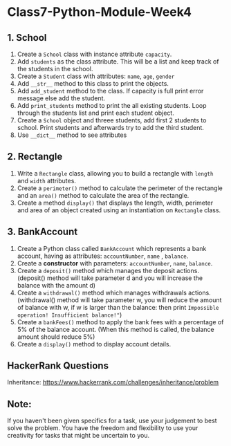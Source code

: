 # Class7-Python-Module-Week4

## 1. School

1. Create a `School` class with instance attribute `capacity`.
2. Add `students` as the class attribute. This will be a list and keep track of the students in the school.
3. Create a `Student` class with attributes: `name`, `age`, `gender`
4. Add `__str__` method to this class to print the objects.
6. Add `add_student` method to the class. If capacity is full print error message else add the student.
7. Add `print_students` method to print the all existing students. Loop through the students list and print each student object.
8. Create a `School` object and threee students, add first 2 students to school. Print students and afterwards try to add the third student.
9. Use `__dict__` method to see attributes

## 2. Rectangle

1. Write a `Rectangle` class, allowing you to build a rectangle with `length` and `width` attributes.
2. Create a `perimeter()` method to calculate the perimeter of the rectangle and an `area()` method to calculate the area of ​​the rectangle.
3. Create a method `display()` that displays the length, width, perimeter and area of an object created using an instantiation on `Rectangle` class.

## 3. BankAccount

1. Create a Python class called  `BankAccount`  which represents a bank account, having as attributes:  `accountNumber`,  `name` , `balance`.
2.  Create a  **constructor**  with parameters:  `accountNumber`, `name`, `balance`.
3.  Create a  `deposit()`  method which manages the deposit actions. (deposit() method will take parameter d and you will increase the balance with the amount d)
4.  Create a  `withdrawal()` method which manages withdrawals actions. (withdrawal() method will take parameter w, you will reduce the amount of balance with w, if w is larger than the balance: then print `Impossible operation! Insufficient balance!"`)
5.  Create a `bankFees()` method to apply the bank fees with a percentage of 5% of the balance account. (When this method is called, the balance amount should reduce 5%)
6.  Create a  `display()` method to display account details.


## HackerRank Questions

Inheritance: https://www.hackerrank.com/challenges/inheritance/problem


## Note:
If you haven't been given specifics for a task, use your judgement to best solve the problem. You have the freedom and flexibility to use your creativity for tasks that might be uncertain to you.
  

